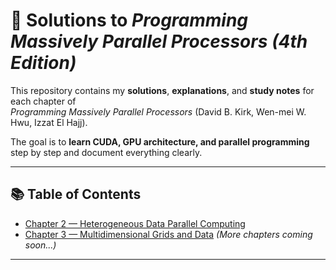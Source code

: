 # 🚀 Solutions to *Programming Massively Parallel Processors (4th Edition)*  

This repository contains my **solutions**, **explanations**, and **study notes** for each chapter of  
*Programming Massively Parallel Processors* (David B. Kirk, Wen-mei W. Hwu, Izzat El Hajj).  

The goal is to **learn CUDA, GPU architecture, and parallel programming** step by step and document everything clearly.  

---

## 📚 Table of Contents
- [Chapter 2 — Heterogeneous Data Parallel Computing](#chapter-2-heterogeneous-data-parallel-computing)
- [Chapter 3 — Multidimensional Grids and Data](#chapter-3-multidimensional-grids-and-data)
*(More chapters coming soon...)*

---
